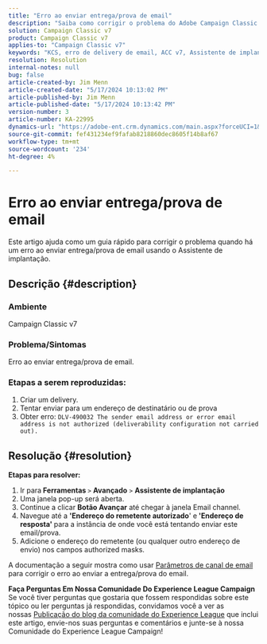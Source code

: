 ```yaml
---
title: "Erro ao enviar entrega/prova de email"
description: "Saiba como corrigir o problema do Adobe Campaign Classic em que há um erro ao enviar entrega/prova de email usando o assistente de implantação."
solution: Campaign Classic v7
product: Campaign Classic v7
applies-to: "Campaign Classic v7"
keywords: "KCS, erro de delivery de email, ACC v7, Assistente de implantação "
resolution: Resolution
internal-notes: null
bug: false
article-created-by: Jim Menn
article-created-date: "5/17/2024 10:13:02 PM"
article-published-by: Jim Menn
article-published-date: "5/17/2024 10:13:42 PM"
version-number: 3
article-number: KA-22995
dynamics-url: "https://adobe-ent.crm.dynamics.com/main.aspx?forceUCI=1&pagetype=entityrecord&etn=knowledgearticle&id=b437469d-9a14-ef11-9f8a-6045bd006268"
source-git-commit: fef431234ef9fafab8218860dec8605f14b8af67
workflow-type: tm+mt
source-wordcount: '234'
ht-degree: 4%

---
```


# Erro ao enviar entrega/prova de email


Este artigo ajuda como um guia rápido para corrigir o problema quando há um erro ao enviar entrega/prova de email usando o Assistente de implantação.

## Descrição {#description}


### <b>Ambiente</b>

Campaign Classic v7



### <b>Problema/Sintomas</b>

Erro ao enviar entrega/prova de email.

### <b>Etapas a serem reproduzidas:</b>

1. Criar um delivery.
2. Tentar enviar para um endereço de destinatário ou de prova
3. Obter erro: `DLV-490032 The sender email address or error email address is not authorized (deliverability configuration not carried out).`



## Resolução {#resolution}

<b>Etapas para resolver:</b>
1. Ir para<b> Ferramentas </b>`>`  <b>Avançado</b> `>`  <b>Assistente de implantação</b>
2. Uma janela pop-up será aberta.
3. Continue a clicar <b>Botão Avançar</b> até chegar à janela Email channel.
4. Navegue até a <b>&#39;Endereço do remetente autorizado</b>&#39; e<b> &#39;Endereço de resposta&#39; </b>para a instância de onde você está tentando enviar este email/prova.
5. Adicione o endereço do remetente (ou qualquer outro endereço de envio) nos campos authorized masks.




A documentação a seguir mostra como usar [Parâmetros de canal de email](https://experienceleague.adobe.com/docs/campaign-classic/using/installing-campaign-classic/initial-configuration/deploying-an-instance.html#email-channel-parameters) para corrigir o erro ao enviar a entrega/prova do email.


<b>Faça Perguntas Em Nossa Comunidade Do Experience League Campaign</b>
Se você tiver perguntas que gostaria que fossem respondidas sobre este tópico ou ler perguntas já respondidas, convidamos você a ver as nossas [Publicação do blog da comunidade do Experience League](https://experienceleaguecommunities.adobe.com/t5/adobe-campaign-classic-blogs/introducing-top-kcs-articles-curated-for-your-troubleshooting/bc-p/672426#M132 "Seguir link") que inclui este artigo, envie-nos suas perguntas e comentários e junte-se à nossa Comunidade do Experience League Campaign!

